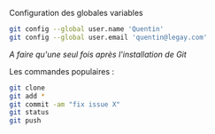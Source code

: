 Configuration des globales variables

``` bash 
git config --global user.name 'Quentin'
git config --global user.email 'quentin@legay.com'
```

*A faire qu'une seul fois après l'installation de Git*

Les commandes populaires :

``` bash 
git clone
git add *
git commit -am "fix issue X"
git status
git push
```